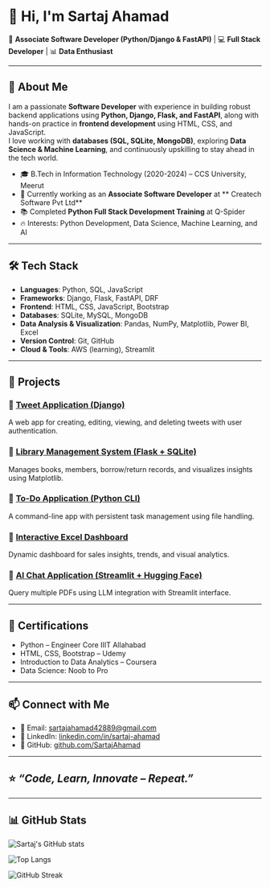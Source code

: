 # 👋 Hi, I'm Sartaj Ahamad  

🚀 **Associate Software Developer (Python/Django & FastAPI)** | 💻 **Full Stack Developer** | 📊 **Data Enthusiast**

---

## 🌟 About Me
I am a passionate **Software Developer** with experience in building robust backend applications using **Python, Django, Flask, and FastAPI**, along with hands-on practice in **frontend development** using HTML, CSS, and JavaScript.  
I love working with **databases (SQL, SQLite, MongoDB)**, exploring **Data Science & Machine Learning**, and continuously upskilling to stay ahead in the tech world.  

- 🎓 B.Tech in Information Technology (2020-2024) – CCS University, Meerut  
- 💼 Currently working as an **Associate Software Developer** at **  Createch Software Pvt Ltd**  
- 📚 Completed **Python Full Stack Development Training** at Q-Spider  
- 🔥 Interests: Python Development, Data Science, Machine Learning, and AI  

---

## 🛠️ Tech Stack
- **Languages**: Python, SQL, JavaScript  
- **Frameworks**: Django, Flask, FastAPI, DRF  
- **Frontend**: HTML, CSS, JavaScript, Bootstrap  
- **Databases**: SQLite, MySQL, MongoDB  
- **Data Analysis & Visualization**: Pandas, NumPy, Matplotlib, Power BI, Excel  
- **Version Control**: Git, GitHub  
- **Cloud & Tools**: AWS (learning), Streamlit  

---

## 📂 Projects
### 🔹 [Tweet Application (Django)](https://github.com/your-repo-link)
A web app for creating, editing, viewing, and deleting tweets with user authentication.  

### 🔹 [Library Management System (Flask + SQLite)](https://github.com/your-repo-link)
Manages books, members, borrow/return records, and visualizes insights using Matplotlib.  

### 🔹 [To-Do Application (Python CLI)](https://github.com/your-repo-link)
A command-line app with persistent task management using file handling.  

### 🔹 [Interactive Excel Dashboard](https://github.com/your-repo-link)
Dynamic dashboard for sales insights, trends, and visual analytics.  

### 🔹 [AI Chat Application (Streamlit + Hugging Face)](https://github.com/your-repo-link)
Query multiple PDFs using LLM integration with Streamlit interface.  

---

## 📜 Certifications
- Python – Engineer Core IIIT Allahabad  
- HTML, CSS, Bootstrap – Udemy  
- Introduction to Data Analytics – Coursera  
- Data Science: Noob to Pro  

---

## 📫 Connect with Me
- 📧 Email: [sartajahamad42889@gmail.com](mailto:sartajahamad42889@gmail.com)  
- 🔗 LinkedIn: [linkedin.com/in/sartaj-ahamad](https://www.linkedin.com/in/sartaj-ahamad)  
- 🐙 GitHub: [github.com/SartajAhamad](https://github.com/SartajAhamad)  

---

⭐️ *“Code, Learn, Innovate – Repeat.”*  
---

---

## 📊 GitHub Stats

![Sartaj's GitHub stats](https://github-readme-stats.vercel.app/api?username=sartaj05&show_icons=true&theme=tokyonight)  

![Top Langs](https://github-readme-stats.vercel.app/api/top-langs/?username=sartaj05&layout=compact&theme=tokyonight)  

![GitHub Streak](https://github-readme-streak-stats.herokuapp.com/?user=sartaj05&theme=tokyonight)  


